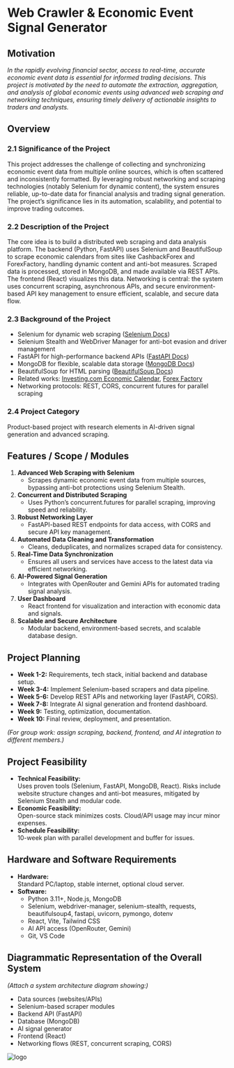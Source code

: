 # Web Crawler & Economic Event Signal Generator

## Motivation
*In the rapidly evolving financial sector, access to real-time, accurate economic event data is essential for informed trading decisions. This project is motivated by the need to automate the extraction, aggregation, and analysis of global economic events using advanced web scraping and networking techniques, ensuring timely delivery of actionable insights to traders and analysts.*

## Overview

### 2.1 Significance of the Project
This project addresses the challenge of collecting and synchronizing economic event data from multiple online sources, which is often scattered and inconsistently formatted. By leveraging robust networking and scraping technologies (notably Selenium for dynamic content), the system ensures reliable, up-to-date data for financial analysis and trading signal generation. The project’s significance lies in its automation, scalability, and potential to improve trading outcomes.

### 2.2 Description of the Project
The core idea is to build a distributed web scraping and data analysis platform. The backend (Python, FastAPI) uses Selenium and BeautifulSoup to scrape economic calendars from sites like CashbackForex and ForexFactory, handling dynamic content and anti-bot measures. Scraped data is processed, stored in MongoDB, and made available via REST APIs. The frontend (React) visualizes this data. Networking is central: the system uses concurrent scraping, asynchronous APIs, and secure environment-based API key management to ensure efficient, scalable, and secure data flow.

### 2.3 Background of the Project
- Selenium for dynamic web scraping ([Selenium Docs](https://www.selenium.dev/documentation/))
- Selenium Stealth and WebDriver Manager for anti-bot evasion and driver management
- FastAPI for high-performance backend APIs ([FastAPI Docs](https://fastapi.tiangolo.com/))
- MongoDB for flexible, scalable data storage ([MongoDB Docs](https://www.mongodb.com/docs/))
- BeautifulSoup for HTML parsing ([BeautifulSoup Docs](https://www.crummy.com/software/BeautifulSoup/))
- Related works: [Investing.com Economic Calendar](https://www.investing.com/economic-calendar/), [Forex Factory](https://www.forexfactory.com/calendar)
- Networking protocols: REST, CORS, concurrent futures for parallel scraping

### 2.4 Project Category
Product-based project with research elements in AI-driven signal generation and advanced scraping.

## Features / Scope / Modules

1. **Advanced Web Scraping with Selenium**
   - Scrapes dynamic economic event data from multiple sources, bypassing anti-bot protections using Selenium Stealth.
2. **Concurrent and Distributed Scraping**
   - Uses Python’s concurrent.futures for parallel scraping, improving speed and reliability.
3. **Robust Networking Layer**
   - FastAPI-based REST endpoints for data access, with CORS and secure API key management.
4. **Automated Data Cleaning and Transformation**
   - Cleans, deduplicates, and normalizes scraped data for consistency.
5. **Real-Time Data Synchronization**
   - Ensures all users and services have access to the latest data via efficient networking.
6. **AI-Powered Signal Generation**
   - Integrates with OpenRouter and Gemini APIs for automated trading signal analysis.
7. **User Dashboard**
   - React frontend for visualization and interaction with economic data and signals.
8. **Scalable and Secure Architecture**
   - Modular backend, environment-based secrets, and scalable database design.

## Project Planning

- **Week 1-2:** Requirements, tech stack, initial backend and database setup.
- **Week 3-4:** Implement Selenium-based scrapers and data pipeline.
- **Week 5-6:** Develop REST APIs and networking layer (FastAPI, CORS).
- **Week 7-8:** Integrate AI signal generation and frontend dashboard.
- **Week 9:** Testing, optimization, documentation.
- **Week 10:** Final review, deployment, and presentation.

*(For group work: assign scraping, backend, frontend, and AI integration to different members.)*

## Project Feasibility

- **Technical Feasibility:**  
  Uses proven tools (Selenium, FastAPI, MongoDB, React). Risks include website structure changes and anti-bot measures, mitigated by Selenium Stealth and modular code.
- **Economic Feasibility:**  
  Open-source stack minimizes costs. Cloud/API usage may incur minor expenses.
- **Schedule Feasibility:**  
  10-week plan with parallel development and buffer for issues.

## Hardware and Software Requirements

- **Hardware:**  
  Standard PC/laptop, stable internet, optional cloud server.
- **Software:**  
  - Python 3.11+, Node.js, MongoDB
  - Selenium, webdriver-manager, selenium-stealth, requests, beautifulsoup4, fastapi, uvicorn, pymongo, dotenv
  - React, Vite, Tailwind CSS
  - AI API access (OpenRouter, Gemini)
  - Git, VS Code

## Diagrammatic Representation of the Overall System



*(Attach a system architecture diagram showing:)*  
- Data sources (websites/APIs)  
- Selenium-based scraper modules  
- Backend API (FastAPI)  
- Database (MongoDB)  
- AI signal generator  
- Frontend (React)  
- Networking flows (REST, concurrent scraping, CORS)

![logo](https://res.cloudinary.com/dkb1rdtmv/image/upload/v1745092521/mermaid-diagram-2025-04-20-005507_wa543w.png)